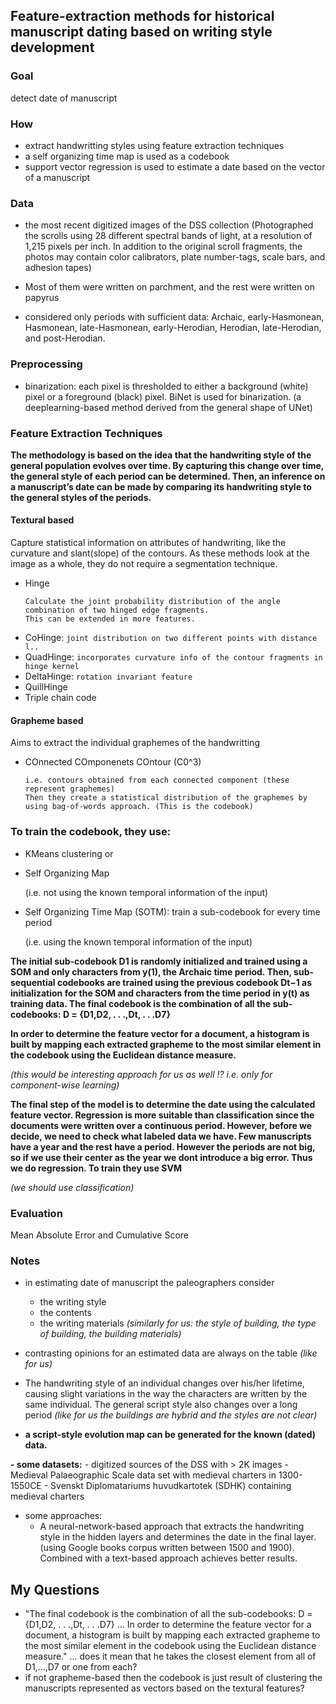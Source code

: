 Feature-extraction methods for historical manuscript dating based on writing style development
---

### Goal

detect date of manuscript

### How

- extract handwritting styles using feature extraction techniques
- a self organizing time map is used as a codebook
- support vector regression is used to estimate a date based on the vector of a manuscript

### Data
- the most recent digitized images of the DSS collection (Photographed the scrolls using 28 different spectral bands of light, at a resolution of 1,215 pixels per inch. In addition to the original scroll fragments, the photos may contain color calibrators, plate number-tags, scale bars, and adhesion tapes)
- Most of them were written on parchment, and the rest were written on papyrus

- considered only periods with sufficient data:
Archaic, early-Hasmonean, Hasmonean, late-Hasmonean,
early-Herodian, Herodian, late-Herodian, and post-Herodian.

### Preprocessing

- binarization: each pixel is thresholded to either a background (white) pixel or a foreground (black) pixel. BiNet is used for binarization. (a deeplearning-based method derived from the general shape of UNet)

### Feature Extraction Techniques

**The methodology is based on the idea that the handwriting style of the general population evolves over time. By capturing this change over time, the general style of each period can be determined. Then, an inference on a manuscript’s date can be made by comparing its handwriting style to the general styles of the periods.**

#### Textural based
Capture statistical information on attributes of handwriting, like the curvature and slant(slope) of the contours. As these methods look at the image as a whole, they do not require a segmentation technique.

- Hinge
  ```
  Calculate the joint probability distribution of the angle combination of two hinged edge fragments.
  This can be extended in more features.
  ```
- CoHinge: ```joint distribution on two different points with distance l..```
- QuadHinge: ```incorporates curvature info of the contour fragments in hinge kernel```
- DeltaHinge: ```rotation invariant feature```
- QuillHinge
- Triple chain code


#### Grapheme based

Aims to extract the individual graphemes of the handwritting

- COnnected COmponenets COntour (C0^3)

  ```
  i.e. contours obtained from each connected component (these represent graphemes)
  Then they create a statistical distribution of the graphemes by using bag-of-words approach. (This is the codebook)
  ```
 
### To train the codebook, they use:

- KMeans clustering or
- Self Organizing Map

  (i.e. not using the known temporal information of the input)

- Self Organizing Time Map (SOTM): train a sub-codebook for every time period

  (i.e. using the known temporal information of the input)

**The initial sub-codebook D1 is randomly initialized and trained using a SOM and only characters from y(1), the Archaic time period. Then, sub-sequential codebooks are trained using the previous codebook Dt−1 as initialization for the SOM and characters from the time period in y(t) as training data. The final codebook is the combination of all the sub-codebooks: D = {D1,D2, . . .,Dt, . . .D7}**

**In order to determine the feature vector for a document, a histogram is built by mapping each extracted grapheme to the most similar element in the codebook using the Euclidean distance measure.**

_(this would be interesting approach for us as well !? i.e. only for component-wise learning)_

**The final step of the model is to determine the date using the calculated feature vector. Regression is more suitable than classification since the documents were written over a continuous period. However, before we decide, we need to check what labeled data we have. Few manuscripts have a year and the rest have a period. However the periods are not big, so if we use their center as the year we dont introduce a big error. Thus we do regression. To train they use SVM**

_(we should use classification)_

### Evaluation
Mean Absolute Error and Cumulative Score


### Notes
- in estimating date of manuscript the paleographers consider
    - the writing style
    - the contents
    - the writing materials
  _(similarly for us: the style of building, the type of building, the building materials)_
   
- contrasting opinions for an estimated data are always on the table
  _(like for us)_
  
- The handwriting style of an individual changes over his/her lifetime, causing slight variations in the way the characters are written by the same individual.
  The general script style also changes over a long period
  _(like for us the buildings are hybrid and the styles are not clear)_
  
- **a script-style evolution map can be generated for the known (dated) data.**

**- some datasets:**
    - digitized sources of the DSS with > 2K images
    - Medieval Palaeographic Scale data set with medieval charters in 1300-1550CE
    - Svenskt Diplomatariums huvudkartotek (SDHK) containing  medieval charters
    
- some approaches:
    - A neural-network-based approach that extracts the handwriting style in the hidden layers and determines the date in the final layer. (using Google books corpus written between 1500 and 1900). Combined with a text-based approach achieves better results.

  
My Questions
---
- "The final codebook is the combination of all the sub-codebooks: D = {D1,D2, . . .,Dt, . . .D7} ... In order to determine the feature vector for a document, a histogram is built by mapping each extracted grapheme to the most similar element in the codebook using the Euclidean distance measure." ... does it mean that he takes the closest element from all of D1,...,D7 or one from each?
- if not grapheme-based then the codebook is just result of clustering the manuscripts represented as vectors based on the textural features?
